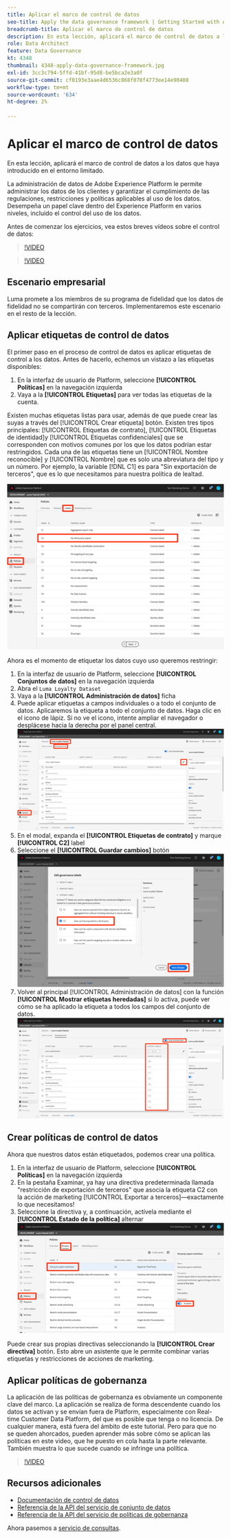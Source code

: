 ```yaml
---
title: Aplicar el marco de control de datos
seo-title: Apply the data governance framework | Getting Started with Adobe Experience Platform for Data Architects and Data Engineers
breadcrumb-title: Aplicar el marco de control de datos
description: En esta lección, aplicará el marco de control de datos a los datos que haya introducido en el entorno limitado.
role: Data Architect
feature: Data Governance
kt: 4348
thumbnail: 4348-apply-data-governance-framework.jpg
exl-id: 3cc3c794-5ffd-41bf-95d8-be5bca2e3a0f
source-git-commit: cf0193e3aae4d6536c868f078f4773ee14e90408
workflow-type: tm+mt
source-wordcount: '634'
ht-degree: 2%

---
```


# Aplicar el marco de control de datos

<!--15min-->

En esta lección, aplicará el marco de control de datos a los datos que haya introducido en el entorno limitado.

La administración de datos de Adobe Experience Platform le permite administrar los datos de los clientes y garantizar el cumplimiento de las regulaciones, restricciones y políticas aplicables al uso de los datos. Desempeña un papel clave dentro del Experience Platform en varios niveles, incluido el control del uso de los datos.

Antes de comenzar los ejercicios, vea estos breves vídeos sobre el control de datos:
>[!VIDEO](https://video.tv.adobe.com/v/36653?quality=12&learn=on)

>[!VIDEO](https://video.tv.adobe.com/v/29708?quality=12&learn=on)

<!--
## Permissions required

In the [Configure Permissions](configure-permissions.md) lesson, you set up all the access controls required to complete this lesson, specifically:

* Permission items **[!UICONTROL Data Governance]** > **[!UICONTROL Manage Usage Labels]**, **[!UICONTROL Manage Data Usage Policies]** and **[!UICONTROL View Data Usage Policies]**
* Permission items **[!UICONTROL Data Management]** > **[!UICONTROL View Datasets]** and **[!UICONTROL Manage Datasets]**
* Permission item **[!UICONTROL Sandboxes]** > `Luma Tutorial`
* User-role access to the `Luma Tutorial Platform` Product Profile
-->

## Escenario empresarial

Luma promete a los miembros de su programa de fidelidad que los datos de fidelidad no se compartirán con terceros. Implementaremos este escenario en el resto de la lección.

## Aplicar etiquetas de control de datos

El primer paso en el proceso de control de datos es aplicar etiquetas de control a los datos. Antes de hacerlo, echemos un vistazo a las etiquetas disponibles:

1. En la interfaz de usuario de Platform, seleccione **[!UICONTROL Políticas]** en la navegación izquierda
1. Vaya a la **[!UICONTROL Etiquetas]** para ver todas las etiquetas de la cuenta.

Existen muchas etiquetas listas para usar, además de que puede crear las suyas a través del [!UICONTROL Crear etiqueta] botón. Existen tres tipos principales: [!UICONTROL Etiquetas de contrato], [!UICONTROL Etiquetas de identidad]y [!UICONTROL Etiquetas confidenciales] que se corresponden con motivos comunes por los que los datos podrían estar restringidos. Cada una de las etiquetas tiene un [!UICONTROL Nombre reconocible] y [!UICONTROL Nombre] que es solo una abreviatura del tipo y un número. Por ejemplo, la variable [!DNL C1] es para &quot;Sin exportación de terceros&quot;, que es lo que necesitamos para nuestra política de lealtad.

![Etiqueta de control de datos](assets/governance-policies.png)

Ahora es el momento de etiquetar los datos cuyo uso queremos restringir:

1. En la interfaz de usuario de Platform, seleccione **[!UICONTROL Conjuntos de datos]** en la navegación izquierda
1. Abra el `Luma Loyalty Dataset`
1. Vaya a la **[!UICONTROL Administración de datos]** ficha
1. Puede aplicar etiquetas a campos individuales o a todo el conjunto de datos. Aplicaremos la etiqueta a todo el conjunto de datos. Haga clic en el icono de lápiz. Si no ve el icono, intente ampliar el navegador o desplácese hacia la derecha por el panel central.
   ![Gobierno de datos](assets/governance-dataset.png)
1. En el modal, expanda el **[!UICONTROL Etiquetas de contrato]** y marque **[!UICONTROL C2]** label
1. Seleccione el **[!UICONTROL Guardar cambios]** botón
   ![Gobierno de datos](assets/governance-applyLabel.png)
1. Volver al principal [!UICONTROL Administración de datos] con la función **[!UICONTROL Mostrar etiquetas heredadas]** si lo activa, puede ver cómo se ha aplicado la etiqueta a todos los campos del conjunto de datos.
   ![Gobierno de datos](assets/governance-labelsAdded.png)


<!--adding extra, unnecessary fields from field groups makes it harder to see which fields really need labels-->
<!--Are there any best practices for applying governance labels-->

## Crear políticas de control de datos

Ahora que nuestros datos están etiquetados, podemos crear una política.

1. En la interfaz de usuario de Platform, seleccione **[!UICONTROL Políticas]** en la navegación izquierda
1. En la pestaña Examinar, ya hay una directiva predeterminada llamada &quot;restricción de exportación de terceros&quot; que asocia la etiqueta C2 con la acción de marketing [!UICONTROL Exportar a terceros]—exactamente lo que necesitamos!
1. Seleccione la directiva y, a continuación, actívela mediante el **[!UICONTROL Estado de la política]** alternar
   ![Gobierno de datos](assets/governance-enablePolicy.png)

Puede crear sus propias directivas seleccionando la **[!UICONTROL Crear directiva]** botón. Esto abre un asistente que le permite combinar varias etiquetas y restricciones de acciones de marketing.

## Aplicar políticas de gobernanza

La aplicación de las políticas de gobernanza es obviamente un componente clave del marco. La aplicación se realiza de forma descendente cuando los datos se activan y se envían fuera de Platform, especialmente con Real-time Customer Data Platform, del que es posible que tenga o no licencia. De cualquier manera, está fuera del ámbito de este tutorial. Pero para que no se queden ahorcados, pueden aprender más sobre cómo se aplican las políticas en este video, que he puesto en cola hasta la parte relevante. También muestra lo que sucede cuando se infringe una política.

>[!VIDEO](https://video.tv.adobe.com/v/33631/?t=151&quality=12&learn=on)


## Recursos adicionales

* [Documentación de control de datos](https://experienceleague.adobe.com/docs/experience-platform/data-governance/home.html?lang=es)
* [Referencia de la API del servicio de conjunto de datos](https://www.adobe.io/experience-platform-apis/references/dataset-service/)
* [Referencia de la API del servicio de políticas de gobernanza](https://www.adobe.io/experience-platform-apis/references/policy-service/)

Ahora pasemos a [servicio de consultas](run-queries.md).
